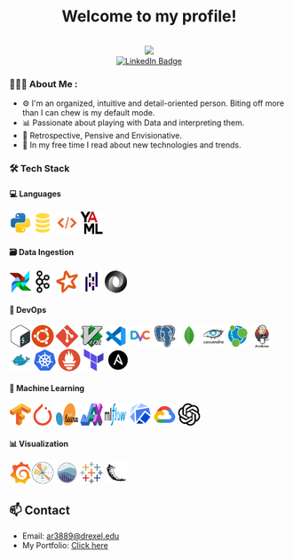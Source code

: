 <div id="header" align="center">
  <h1>Welcome to my profile!</h1>
  <img src="https://komarev.com/ghpvc/?username=ashifraees99&style=flat-square&color=green" alt=""/> <br>
  <img src="/giphy.gif" width="200"/>

  <div id="badges">
    <a href="https://www.linkedin.com/in/ashifraees/">
      <img src="https://img.shields.io/badge/LinkedIn-blue?style=for-the-badge&logo=linkedin&logoColor=white" alt="LinkedIn Badge"/>
    </a>
  </div>
</div>

### 👨🏻‍💻 About Me :
- ⚙️ I'm an organized, intuitive and detail-oriented person. Biting off more than I can chew is my default mode.
- 📊 Passionate about playing with Data and interpreting them.
- 💭 Retrospective, Pensive and Envisionative.
- 🔬 In my free time I read about new technologies and trends. 

### 🛠️ Tech Stack

#### 💻 Languages
<img src="./assets/Languages/Python.svg" width="40" height="40"/><img src="./assets/Languages/SQL.svg" width="40" height="40"/>
<img src="./assets/Languages/XML.svg" width="40" height="40"/>
<img src="./assets/Languages/YAML.svg" width="40" height="40"/>

#### 🗃️ Data Ingestion
<img src="./assets/Data%20Ingestion/Airflow.svg" width="40" height="40"/><img src="./assets/Data%20Ingestion/Kafka.svg" width="40" height="40"/>
<img src="./assets/Data%20Ingestion/Spark.svg" width="40" height="40"/>
<img src="./assets/Data%20Ingestion/Pandas.svg" width="40" height="40"/>
<img src="./assets/Data%20Ingestion/JSON.svg" width="40" height="40"/>

#### 🔧 DevOps
<img src="./assets/DevOps/Bash.svg" width="40" height="40"/><img src="./assets/DevOps/Ubuntu.svg" width="40" height="40"/>
<img src="./assets/DevOps/Git.svg" width="40" height="40"/>
<img src="./assets/DevOps/Vim.svg" width="40" height="40"/>
<img src="./assets/DevOps/VSCode.svg" width="40" height="40"/>
<img src="./assets/DevOps/DVC.svg" width="40" height="40"/>
<img src="./assets/DevOps/PostgresSQL.svg" width="40" height="40"/>
<img src="./assets/DevOps/MongoDB.svg" width="40" height="40"/>
<img src="./assets/DevOps/Cassandra.svg" width="40" height="40"/>
<img src="./assets/DevOps/NEO4J.svg" width="40" height="40"/>
<img src="./assets/DevOps/Jenkins.svg" width="40" height="40"/>
<img src="./assets/DevOps/Docker.svg" width="40" height="40"/>
<img src="./assets/DevOps/Kubernetes.svg" width="40" height="40"/>
<img src="./assets/DevOps/Prometheus.svg" width="40" height="40"/>
<img src="./assets/DevOps/Terraform.svg" width="40" height="40"/>
<img src="./assets/DevOps/Ansible.svg" width="40" height="40"/>

#### 🤖 Machine Learning
<img src="./assets/Machine%20Learning/TensorFlow.svg" width="40" height="40"/><img src="./assets/Machine%20Learning/PyTorch.svg" width="40" height="40"/>
<img src="./assets/Machine%20Learning/SciKit.svg" width="40" height="40"/>
<img src="./assets/Machine%20Learning/JAX.svg" width="40" height="40"/>
<img src="./assets/Machine%20Learning/MLflow.svg" width="40" height="40"/>
<img src="./assets/Machine%20Learning/Kubeflow.svg" width="40" height="40"/>
<img src="./assets/Machine%20Learning/GCP.svg" width="40" height="40"/>
<img src="./assets/Machine%20Learning/ChatGPT.svg" width="40" height="40"/>

#### 📊 Visualization
<img src="./assets/Visualization/Grafana.svg" width="40" height="40"/><img src="./assets/Visualization/Matplotlib.svg" width="40" height="40"/>
<img src="./assets/Visualization/Seaborn.svg" width="40" height="40"/>
<img src="./assets/Visualization/Tableau.svg" width="40" height="40"/>
<img src="./assets/Visualization/Flask.svg" width="40" height="40"/>

## 📫 Contact

- Email: [ar3889@drexel.edu](mailto:ar3889@drexel.edu)
- My Portfolio: [Click here](https://ashifraees99.github.io/)

<!-- ## 📊 GitHub Stats

![Your GitHub stats](https://github-readme-stats.vercel.app/api?username=ashifraees99&show_icons=true&theme=radical)
-->
